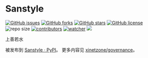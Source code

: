 # Sanstyle

[![GitHub issues](https://img.shields.io/github/issues/xinetzone/sanstyle)](https://github.com/xinetzone/sanstyle/issues) [![GitHub forks](https://img.shields.io/github/forks/xinetzone/sanstyle)](https://github.com/xinetzone/sanstyle/network) [![GitHub stars](https://img.shields.io/github/stars/xinetzone/sanstyle)](https://github.com/xinetzone/sanstyle/stargazers) [![GitHub license](https://img.shields.io/github/license/xinetzone/sanstyle)](https://github.com/xinetzone/sanstyle/blob/main/LICENSE)  ![repo size](https://img.shields.io/github/repo-size/xinetzone/sanstyle.svg) [![contributors](https://img.shields.io/github/contributors/xinetzone/sanstyle.svg)](https://github.com/xinetzone/sanstyle/graphs/contributors) [![watcher](https://img.shields.io/github/watchers/xinetzone/sanstyle.svg)](https://github.com/xinetzone/sanstyle/watchers) ![](https://github.com/xinetzone/sanstyle/actions/workflows/python-publish.yml/badge.svg)

上善若水

被发布到 [Sanstyle · PyPI](https://pypi.org/project/sanstyle/)。 更多内容见 [xinetzone/governance](https://github.com/xinetzone/governance)。